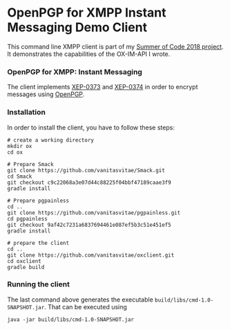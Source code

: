 # OpenPGP for XMPP Instant Messaging Demo Client

This command line XMPP client is part of my [Summer of Code 2018 project](https://vanitasvitae.github.io/GSOC2018/).
It demonstrates the capabilities of the OX-IM-API I wrote.

### OpenPGP for XMPP: Instant Messaging

The client implements [XEP-0373](https://xmpp.org/extensions/xep-0373.html) and [XEP-0374](https://xmpp.org/extensions/xep-0374.html) in order to encrypt messages using [OpenPGP](https://tools.ietf.org/html/rfc4880).

### Installation

In order to install the client, you have to follow these steps:
```
# create a working directory
mkdir ox
cd ox

# Prepare Smack
git clone https://github.com/vanitasvitae/Smack.git
cd Smack
git checkout c9c22068a3e07d44c88225f04bbf47189caae3f9
gradle install

# Prepare pgpainless
cd ..
git clone https://github.com/vanitasvitae/pgpainless.git
cd pgpainless
git checkout 9af42c7231a6837694461e087ef5b3c51e451ef5
gradle install

# prepare the client
cd ..
git clone https://github.com/vanitasvitae/oxclient.git
cd oxclient
gradle build
```

### Running the client

The last command above generates the executable `build/libs/cmd-1.0-SNAPSHOT.jar`.
That can be executed using

```
java -jar build/libs/cmd-1.0-SNAPSHOT.jar
```
